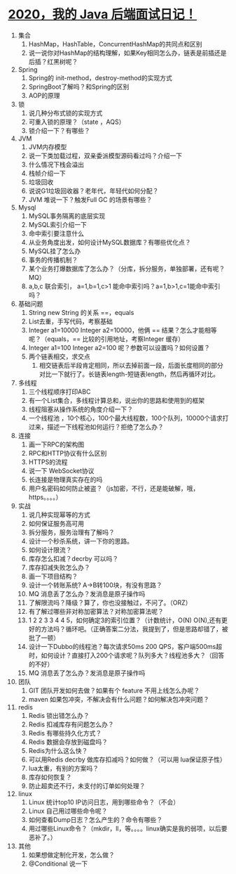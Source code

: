 # [2020，我的 Java 后端面试日记！](https://mp.weixin.qq.com/s/ygWbsDeKCs_ZN80sp0LinA)

1. 集合
    1. HashMap，HashTable，ConcurrentHashMap的共同点和区别
    2. 说一说你对HashMap的结构理解，如果Key相同怎么办，链表是前插还是后插？红黑树呢？
2. Spring
    1. Spring的 init-method，destroy-method的实现方式
    2. SpringBoot了解吗？和Spring的区别
    3. AOP的原理
3. 锁
    1. 说几种分布式锁的实现方式
    2. 可重入锁的原理？（state ，AQS）
    3. 锁介绍一下？有哪些？
4. JVM
    1. JVM内存模型
    2. 说一下类加载过程，双亲委派模型源码看过吗？介绍一下
    3. 什么情况下栈会溢出
    4. 栈帧介绍一下
    5. 垃圾回收
    6. 说说G1垃圾回收器？老年代，年轻代如何分配？
    7. JVM 堆说一下？触发Full GC 的场景有哪些？
5. Mysql
    1. MySQL事务隔离的底层实现
    2. MySQL索引介绍一下
    3. 命中索引要注意什么
    4. 从业务角度出发，如何设计MySQL数据库？有哪些优化点？
    5. MySQL挂了怎么办
    6. 事务的传播机制？
    7. 某个业务打爆数据库了怎么办？（分库，拆分服务，单独部署，还有呢？MQ）
    8. a,b,c 联合索引， a=1,b=1,c>1 能命中索引吗？a=1,b>1,c=1能命中索引吗？
6. 基础问题
    1. String new String 的关系 ==，equals
    2. List去重，手写代码，考察基础
    3. Integer a1=10000 Integer a2=10000，他俩 == 结果？怎么才能相等呢？（equals，== 比较的引用地址，考察Integer 缓存）
    4. Integer a1=100 Integer a2=100 呢？参数可以设置吗？如何设置？
    5. 两个链表相交，求交点
        1. 相交链表后半段肯定相同，所以去掉前面一段，后面长度相同的部分对比一下就行了。长链表length-短链表length，然后再循环对比。
7. 多线程
    1. 三个线程顺序打印ABC
    2. 有一个List集合，多线程计算总和，说出你的思路和使用到的框架
    3. 线程阻塞从操作系统的角度介绍一下？
    4. 一个线程池 ，10个核心，100个最大线程数，100个队列，10000个请求打过来，描述一下线程池如何运行？拒绝了怎么办？
8. 连接
    1. 画一下RPC的架构图
    2. RPC和HTTP协议有什么区别
    3. HTTPS的流程
    4. 说一下 WebSocket协议
    5. 长连接是物理真实存在的吗
    6. 用户名密码如何防止被盗？（js加密，不行，还是能破解，哦，https。。。。）
9. 实战
    1. 说几种实现幂等的方式
    2. 如何保证服务高可用
    3. 拆分服务，服务治理有了解吗？
    4. 设计一个秒杀系统，讲一下你的思路。
    5. 如何设计限流？
    6. 库存怎么扣减？decrby 可以吗？
    7. 库存扣减失败怎么办？
    8. 画一下项目结构？
    9. 设计一个转账系统? A->B转100块，有没有思路？
    10. MQ 消息丢了怎么办？发消息是原子操作吗
    11. 了解限流吗？降级？算了，你也没接触过，不问了。（ORZ）
    12. 有了解过哪些非对称加密算法？对称加密算法呢？
    13. 1 2 2 3 3 4 4 5，如何确定3的索引位置？（计数统计，O(N) O(N),还有更好的方法吗？循环吧。（正确答案二分法，我提到了，但是思路却错了，被批了一顿）
    14. 设计一下Dubbo的线程池？每次请求50ms 200 QPS，客户端500ms超时，如何设计？直接打入200个请求呢？队列多大？线程池多大？（回答的不好）
    15. MQ 消息丢了怎么办？发消息是原子操作吗
10. 团队    
    1. GIT 团队开发如何去做？如果有个 feature 不用上线怎么办呢？
    2. maven 如果包冲突，不解决会有什么问题？如何解决包冲突问题？
11. redis
    1. Redis 锁出错怎么办？
    2. Redis 扣减库存有问题怎么办？
    3. Redis 有哪些持久化方式？
    4. Redis 数据会存放到磁盘吗？
    5. Redis为什么这么快？
    6. 可以用Redis decrby 做库存扣减吗？如何做？（可以用 lua保证原子性）
    7. lua太重，有别的方案吗？
    8. 库存如何恢复？
    9. 防止超卖还不行，未支付的订单如何处理？
12. linux
    1. Linux 统计top10 IP访问日志，用到哪些命令？（不会）
    2. Linux 自己用过哪些命令呢？
    3. 如何查看Dump日志？怎么产生的？命令有哪些？
    4. 用过哪些Linux命令？（mkdir，ll，等。。。。linux确实是我的弱项，以后要恶补了。）
13. 其他
    1. 如果想做定制化开发，怎么做？
    2. @Conditional 说一下